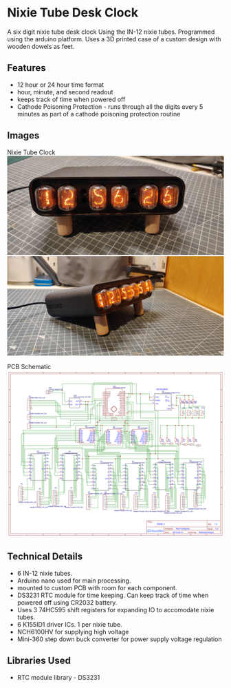 
# Nixie Tube Desk Clock

A six digit nixie tube desk clock Using the IN-12 nixie tubes. Programmed using the arduino platform. Uses a 3D printed case of a custom design with wooden dowels as feet.


## Features

- 12 hour or 24 hour time format
- hour, minute, and second readout
- keeps track of time when powered off
- Cathode Poisoning Protection - runs through all the digits every 5 minutes as part of a cathode poisoning protection routine


## Images
Nixie Tube Clock
![A photograph of the clock from the front](https://github.com/AbdullahAttique/NixieClock/blob/main/clock%20image%20front.jpg?raw=true)
![A photograph of the clock from an angle](https://github.com/AbdullahAttique/NixieClock/blob/main/clock%20image%20side.jpg?raw=true)

PCB Schematic
![PCB schematic](https://github.com/AbdullahAttique/NixieClock/blob/main/Schematic_nixie%20board_2022-04-30.svg?raw=true)





## Technical Details
- 6 IN-12 nixie tubes.
- Arduino nano used for main processing.
- mounted to custom PCB with room for each component.
- DS3231 RTC module for time keeping. Can keep track of time when powered off using CR2032 battery.
- Uses 3 74HC595 shift registers for expanding IO to accomodate nixie tubes.
- 6 K155ID1 driver ICs. 1 per nixie tube.
- NCH6100HV for supplying high voltage
- Mini-360 step down buck converter for power supply voltage regulation
## Libraries Used
- RTC module library - DS3231
